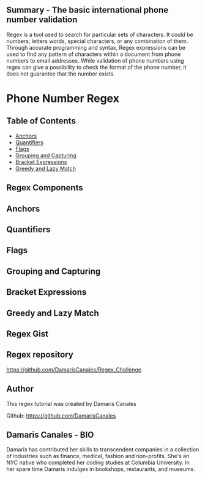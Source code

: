 ## Summary - The basic international phone number validation
Regex is a tool used to search for particular sets of characters.  It could be numbers, letters words, special characters, or any combination of them. Through accurate programming and syntax, Regex expressions can be used to find any pattern of characters within a document from phone numbers to email addresses. While validation of phone numbers using regex can give a possibility to check the format of the phone number, it does not guarantee that the number exists.

# Phone Number Regex


## Table of Contents

- [Anchors](#)
- [Quantifiers](#)
- [Flags](#)
- [Grouping and Capturing](#)
- [Bracket Expressions](#)
- [Greedy and Lazy Match](#)

## Regex Components


## Anchors


## Quantifiers


## Flags


## Grouping and Capturing


## Bracket Expressions

## Greedy and Lazy Match


## Regex Gist


## Regex repository

https://github.com/DamarisCanales/Regex_Challenge

## Author

This regex tutorial was created by Damaris Canales 

Github: https://github.com/DamarisCanales

## Damaris Canales - BIO

Damaris has contributed her skills to transcendent companies in a collection of industries such as finance, medical, fashion and non-profits. She's an NYC native who completed her coding studies at Columbia University. In her spare time Damaris indulges in bookshops, restaurants, and museums.


